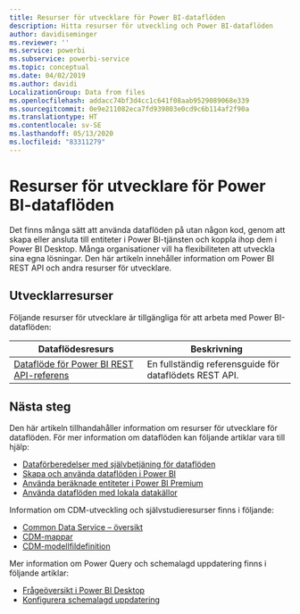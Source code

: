 ```yaml
---
title: Resurser för utvecklare för Power BI-dataflöden
description: Hitta resurser för utveckling och Power BI-dataflöden
author: davidiseminger
ms.reviewer: ''
ms.service: powerbi
ms.subservice: powerbi-service
ms.topic: conceptual
ms.date: 04/02/2019
ms.author: davidi
LocalizationGroup: Data from files
ms.openlocfilehash: addacc74bf3d4cc1c641f08aab9529089068e339
ms.sourcegitcommit: 0e9e211082eca7fd939803e0cd9c6b114af2f90a
ms.translationtype: HT
ms.contentlocale: sv-SE
ms.lasthandoff: 05/13/2020
ms.locfileid: "83311279"
---
```

# <a name="developer-resources-for-power-bi-dataflows"></a>Resurser för utvecklare för Power BI-dataflöden

Det finns många sätt att använda dataflöden på utan någon kod, genom att skapa eller ansluta till entiteter i Power BI-tjänsten och koppla ihop dem i Power BI Desktop. Många organisationer vill ha flexibiliteten att utveckla sina egna lösningar. Den här artikeln innehåller information om Power BI REST API och andra resurser för utvecklare.


## <a name="developer-resources"></a>Utvecklarresurser

Följande resurser för utvecklare är tillgängliga för att arbeta med Power BI-dataflöden:


| Dataflödesresurs | Beskrivning |
| --- | --- |
| [Dataflöde för Power BI REST API-referens](https://go.microsoft.com/fwlink/?linkid=2047629)    | En fullständig referensguide för dataflödets REST API.|


## <a name="next-steps"></a>Nästa steg

Den här artikeln tillhandahåller information om resurser för utvecklare för dataflöden. För mer information om dataflöden kan följande artiklar vara till hjälp:

* [Dataförberedelser med självbetjäning för dataflöden](service-dataflows-overview.md)
* [Skapa och använda dataflöden i Power BI](service-dataflows-create-use.md)
* [Använda beräknade entiteter i Power BI Premium](service-dataflows-computed-entities-premium.md)
* [Använda dataflöden med lokala datakällor](service-dataflows-on-premises-gateways.md)

Information om CDM-utveckling och självstudieresurser finns i följande:
* [Common Data Service – översikt ](https://docs.microsoft.com/powerapps/common-data-model/overview)
* [CDM-mappar](https://go.microsoft.com/fwlink/?linkid=2045304)
* [CDM-modellfildefinition](https://go.microsoft.com/fwlink/?linkid=2045521)


Mer information om Power Query och schemalagd uppdatering finns i följande artiklar:
* [Frågeöversikt i Power BI Desktop](desktop-query-overview.md)
* [Konfigurera schemalagd uppdatering](../connect-data/refresh-scheduled-refresh.md)
